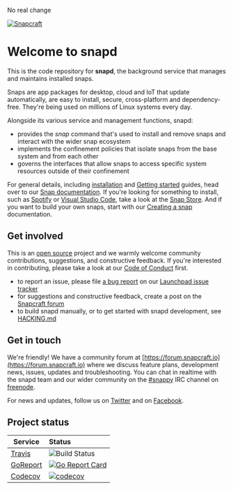 No real change

[![Snapcraft](https://avatars2.githubusercontent.com/u/19532717?s=200)](https://snapcraft.io)

# Welcome to snapd

This is the code repository for **snapd**, the background service that manages
and maintains installed snaps. 

Snaps are app packages for desktop, cloud and IoT that update automatically,
are easy to install, secure, cross-platform and dependency-free. They're being
used on millions of Linux systems every day.

Alongside its various service and management functions, snapd:
- provides the _snap_ command that's used to install and remove snaps and
  interact with the wider snap ecosystem
- implements the confinement policies that isolate snaps from the base system
  and from each other
- governs the interfaces that allow snaps to access specific system resources
  outside of their confinement

For general details, including
[installation](https://snapcraft.io/docs/installing-snapd) and [Getting
started](https://snapcraft.io/docs/getting-started) guides, head over to our
[Snap documentation](https://snapcraft.io/docs). If you're looking for
something to install, such as [Spotify](https://snapcraft.io/spotify) or
[Visual Studio Code](https://snapcraft.io/code), take a look at the [Snap
Store](https://snapcraft.io/store). And if you want to build your own snaps,
start with our [Creating a snap](https://snapcraft.io/docs/creating-a-snap)
documentation.

## Get involved

This is an [open source](COPYING) project and we warmly welcome community
contributions, suggestions, and constructive feedback. If you're interested in
contributing, please take a look at our [Code of Conduct](CODE_OF_CONDUCT.md)
first.

- to report an issue, please file [a bug
  report](https://bugs.launchpad.net/snappy/+filebug) on our [Launchpad issue
tracker](https://bugs.launchpad.net/snappy/)
- for suggestions and constructive feedback, create a post on the [Snapcraft
  forum](https://forum.snapcraft.io/c/snapd)
- to build snapd manually, or to get started with snapd development, see
  [HACKING.md](HACKING.md)

## Get in touch

We're friendly! We have a community forum at
[https://forum.snapcraft.io](https://forum.snapcraft.io) where we discuss
feature plans, development news, issues, updates and troubleshooting. You can
chat in realtime with the snapd team and our wider community on the
[#snappy](https://webchat.freenode.net/?channels=snappy) IRC channel on
[freenode](https://freenode.net/).

For news and updates, follow us on [Twitter](https://twitter.com/snapcraftio)
and on [Facebook](https://www.facebook.com/snapcraftio).

## Project status

| Service | Status |
|-----|:---|
| [Travis](https://travis-ci.org/) |  ![Build Status][travis-image]  |
| [GoReport](https://goreportcard.com/) |  [![Go Report Card][goreportcard-image]][goreportcard-url] |
| [Codecov](https://codecov.io/) |  [![codecov][codecov-image]][codecov-url] |

[travis-image]: https://travis-ci.org/snapcore/snapd.svg?branch=master
[travis-url]: https://travis-ci.org/snapcore/snapd

[goreportcard-image]: https://goreportcard.com/badge/github.com/snapcore/snapd
[goreportcard-url]: https://goreportcard.com/report/github.com/snapcore/snapd

[coveralls-image]: https://coveralls.io/repos/snapcore/snapd/badge.svg?branch=master&service=github
[coveralls-url]: https://coveralls.io/github/snapcore/snapd?branch=master

[codecov-url]: https://codecov.io/gh/snapcore/snapd
[codecov-image]: https://codecov.io/gh/snapcore/snapd/branch/master/graph/badge.svg
